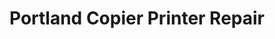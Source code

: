 ---
title: "Portland Copier Printer Repair"
url: /portland/portland-copier-printer-repair/
shop: Kopieren
---
